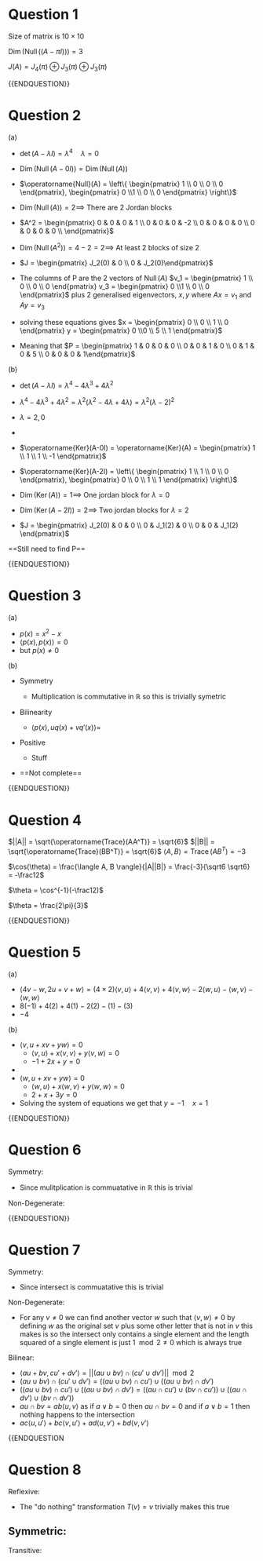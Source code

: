 # Question 1

Size of matrix is $10\times10$

$\operatorname{Dim}(\operatorname{Null}((A-\pi I))) = 3$

$J(A) = J_4(\pi)\oplus J_3(\pi)\oplus J_3(\pi)$

{{ENDQUESTION}}

# Question 2

(a)

- $\operatorname{det}(A-\lambda I) = \lambda^4 \quad \lambda = 0$
- $\operatorname{Dim}(\operatorname{Null}(A - 0I)) = \operatorname{Dim}(\operatorname{Null}(A))$ 
- $\operatorname{Null}(A) = \left\{ \begin{pmatrix} 1 \\ 0 \\ 0 \\ 0 \end{pmatrix}, \begin{pmatrix} 0 \\1 \\ 0 \\ 0 \end{pmatrix} \right\}$
- $\operatorname{Dim}(\operatorname{Null}(A)) = 2 \implies$ There are 2 Jordan blocks

- $A^2 = \begin{pmatrix} 0 & 0 & 0 & 1 \\ 0 & 0 & 0 & -2 \\ 0 & 0 & 0 & 0 \\ 0 & 0 & 0 & 0 \\ \end{pmatrix}$

- $\operatorname{Dim}(\operatorname{Null}(A^2)) = 4 - 2 = 2 \implies$ At least 2 blocks of size 2

- $J = \begin{pmatrix} J_2(0) & 0 \\ 0 & J_2(0)\end{pmatrix}$
- The columns of P are the 2 vectors of $\operatorname{Null}(A)$ $v_1 =  \begin{pmatrix} 1 \\ 0 \\ 0 \\ 0 \end{pmatrix} v_3 = \begin{pmatrix} 0 \\1 \\ 0 \\ 0 \end{pmatrix}$ 
  plus 2 generalised eigenvectors, $x,y$ where $Ax = v_1$ and $Ay = v_3$
- solving these equations gives 
  $x = \begin{pmatrix} 0 \\ 0 \\ 1 \\ 0 \end{pmatrix} y = \begin{pmatrix} 0 \\0 \\ 5 \\ 1 \end{pmatrix}$
- Meaning that $P = \begin{pmatrix} 1 & 0 & 0 & 0 \\ 0 & 0 & 1 & 0 \\ 0 & 1 & 0 & 5 \\ 0 & 0 & 0 & 1\end{pmatrix}$

(b)

- $\operatorname{det}(A-\lambda I) = \lambda^4 - 4\lambda^3+4\lambda^2$
- $\lambda^4 - 4\lambda^3+4\lambda^2 = \lambda^2(\lambda^2 - 4\lambda + 4\lambda) = \lambda^2(\lambda - 2)^2$
- $\lambda = 2, 0$
- 
- $\operatorname{Ker}(A-0I) = \operatorname{Ker}(A) = \begin{pmatrix} 1 \\ 1 \\ 1 \\ -1 \end{pmatrix}$
- $\operatorname{Ker}(A-2I) = \left\{ \begin{pmatrix} 1 \\ 1 \\ 0 \\ 0 \end{pmatrix}, \begin{pmatrix} 0 \\ 0 \\ 1 \\ 1 \end{pmatrix} \right\}$
- $\operatorname{Dim}(\operatorname{Ker}(A)) = 1 \implies$ One jordan block for $\lambda = 0$
- $\operatorname{Dim}(\operatorname{Ker}(A-2I)) = 2 \implies$ Two jordan blocks for $\lambda = 2$

- $J = \begin{pmatrix} J_2(0) & 0 & 0 \\ 0 & J_1(2) & 0 \\ 0 & 0 &  J_1(2) \end{pmatrix}$

==Still need to find P==

{{ENDQUESTION}}

# Question 3

(a)

- $p(x) = x^2 - x$
- $\langle p(x), p(x)\rangle = 0$ 
- but $p(x) \neq 0$ 
 
(b)

- Symmetry
	- Multiplication is commutative in $\mathbb{R}$ so this is trivially symetric

- Bilinearity
	- $\langle p(x), uq(x) + vq'(x)\rangle =$

- Positive
	- Stuff

- ==Not complete==


{{ENDQUESTION}}

# Question 4

$||A|| = \sqrt{\operatorname{Trace}(AA^T)} = \sqrt{6}$
$||B|| = \sqrt{\operatorname{Trace}(BB^T)} = \sqrt{6}$
$\langle A, B \rangle = \operatorname{Trace}(AB^T) = -3$

$\cos(\theta) = \frac{\langle A, B \rangle}{|A||B|} = \frac{-3}{\sqrt6 \sqrt6} = -\frac12$

$\theta = \cos^{-1}(-\frac12)$

$\theta = \frac{2\pi}{3}$

{{ENDQUESTION}}

# Question 5

(a)

- $\langle 4v-w, 2u+v+w\rangle = (4 \times 2)\langle v,u\rangle + 4\langle v,v\rangle + 4\langle v,w\rangle -2\langle w,u\rangle -\langle w,v\rangle -\langle w,w\rangle$
- $8(-1) + 4(2) + 4(1) -2(2) -(1) -(3)$
- $-4$

(b)

- $\langle v, u + xv + yw\rangle = 0$
	- $\langle v,u\rangle + x\langle v,v\rangle + y\langle v,w\rangle = 0$
	- $-1 + 2x + y = 0$
- 
- $\langle w, u + xv + yw\rangle = 0$
	- $\langle w,u\rangle + x\langle w,v\rangle + y\langle w,w\rangle = 0$
	- $2 + x + 3y = 0$
- 
	Solving the system of equations we get that $y = -1 \quad x = 1$

{{ENDQUESTION}}

# Question 6

Symmetry:
- Since mulitplication is commuatative in $\mathbb{R}$ this is trivial

Non-Degenerate:


{{ENDQUESTION}}

# Question 7

Symmetry:
- Since intersect is commuatative this is trivial

Non-Degenerate:
- For any $v \neq 0$ we can find another vector $w$ such that $\langle v, w\rangle \neq 0$ by defining $w$ as the original set $v$ plus some other letter that is not in $v$ this makes is so the intersect only contains a single element and the length squared of a single element is just $1 \mod 2 \neq 0$ which is always true

Bilinear:
- $\langle au + bv, cu' + dv' \rangle = ||(au \cup bv) \cap (cu' \cup dv')|| \mod 2$
- $(au \cup bv) \cap (cu' \cup dv') = ((au \cup bv) \cap cu') \cup ((au \cup bv) \cap dv')$
- $((au \cup bv) \cap cu') \cup ((au \cup bv) \cap dv') =((au \cap cu') \cup (bv \cap cu') ) \cup ((au\cap dv') \cup (bv \cap dv'))$
- $au \cap bv = ab\langle u,v \rangle$ as if $a \lor b = 0$ then $au \cap bv = 0$ and if $a \lor b = 1$ then nothing happens to the intersection 
- $ac\langle u,u'\rangle + bc\langle v,u'\rangle + ad\langle u,v'\rangle + bd\langle v,v'\rangle$

{{ENDQUESTION

# Question 8

Reflexive:
- The "do nothing" transformation $T(v) = v$ trivially makes this true

Symmetric:
- 

Transitive: